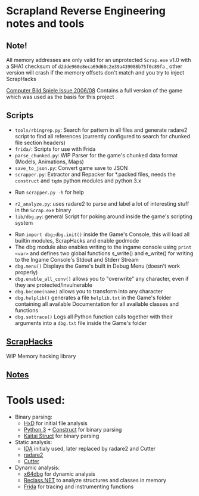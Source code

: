 # Scrapland Reverse Engineering notes and tools


## Note!

All memory addresses are only valid for an unprotected `Scrap.exe` v1.0 with a SHA1 checksum of `d2dde960e8eca69d60c2e39a439088b75f0c89fa` , other version will crash if the memory offsets don't match and you try to inject ScrapHacks

[Computer Bild Spiele Issue 2006/08](https://archive.org/download/cbs-2006-08-coverdisc/) Contains a full version of the game which was used as the basis for this project

## Scripts

* `tools/rbingrep.py`: Search for pattern in all files and generate radare2 script to find all references (currently configured to search for chunked file section headers)
* `frida/`: Scripts for use with Frida
* `parse_chunked.py`: WIP Parser for the game's chunked data format (Models, Animations, Maps)
* `save_to_json.py`: Convert game save to JSON
* `scrapper.py`: Extractor and Repacker for *.packed files, needs the `construct` and `tqdm` python modules and python 3.x
 - Run `scrapper.py -h` for help
* `r2_analyze.py`: uses radare2 to parse and label a lot of interesting stuff in the `Scrap.exe` binary
* `lib/dbg.py`: general Script for poking around inside the game's scripting system
 - Run `import dbg;dbg.init()` inside the Game's Console,
  this will load all builtin modules, ScrapHacks and enable godmode
 - The dbg module also enables writing to the ingame console using `print <var>`
  and defines two global functions s_write() and e_write() for writing to the Ingame Console's Stdout and Stderr Stream
 - `dbg.menu()` Displays the Game's built in Debug Menu (doesn't work properly)
 - `dbg.enable_all_conv()` allows you to "overwrite" any character, even if they are protected/invulnerable
 - `dbg.become(name)` allows you to transform into any character
 - `dbg.helplib()` generates a file `helplib.txt` in the Game's folder containing all available Documentation for all available classes and functions
 - `dbg.settrace()` Logs all Python function calls together with their arguments into a  `dbg.txt` file inside the Game's folder

## [ScrapHacks](ScrapHacks/README.md)

WIP Memory hacking library

## [Notes](NOTES.md)

# Tools used:

- Binary parsing:
  - [HxD](https://mh-nexus.de/en/hxd/) for initial file analysis
  - [Python 3](https://python.org/) + [Construct](https://construct.readthedocs.io/en/latest/) for binary parsing
  - [Kaitai Struct](http://kaitai.io/) for binary parsing
- Static analysis:
  - [IDA](https://www.hex-rays.com/products/ida/index.shtml) initialy used, later replaced by radare2 and Cutter
  - [radare2](https://www.radare.org/)
  - [Cutter](https://cutter.re/)
- Dynamic analysis:
  - [x64dbg](https://x64dbg.com/) for dynamic analysis
  - [Reclass.NET](https://github.com/ReClassNET/ReClass.NET) to analyze structures and classes in memory
  - [Frida](https://frida.re/) for tracing and instrumenting functions
